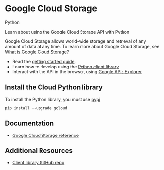 # Google Cloud Storage
Python

Learn about using the Google Cloud Storage API with Python

Google Cloud Storage allows world-wide storage and retrieval of any amount of data at any time. To learn more about Google Cloud Storage, see [What is Google Cloud Storage?](https://cloud.google.com/storage/docs/overview)

* Read the [getting started guide](https://cloud.google.com/storage/docs/signup).
* Learn how to develop using the [Python client library](https://github.com/GoogleCloudPlatform/gcloud-python).
* Interact with the API in the browser, using [Google APIs Explorer](https://developers.google.com/apis-explorer/#p/storage/v1/)

## Install the Cloud Python library
To install the Python library, you must use [pypi](https://pypi.python.org/pypi)

```
pip install --upgrade gcloud
```

## Documentation
* [Google Cloud Storage reference](http://googlecloudplatform.github.io/gcloud-python/stable/storage-client.html)

## Additional Resources
* [Client library GitHub repo](https://github.com/GoogleCloudPlatform/gcloud-python)